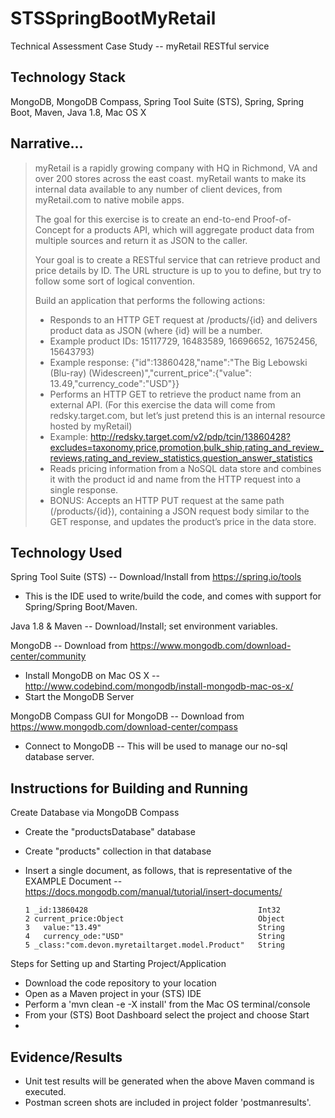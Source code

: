 # STSSpringBootMyRetail
Technical Assessment Case Study -- myRetail RESTful service

## Technology Stack
MongoDB, MongoDB Compass, Spring Tool Suite (STS), Spring, Spring Boot, Maven, Java 1.8, Mac OS X

## Narrative...
>myRetail is a rapidly growing company with HQ in Richmond, VA and over 200 stores across the east coast. myRetail wants to make its internal data available to any number of client devices, from myRetail.com to native mobile apps. 
>
>The goal for this exercise is to create an end-to-end Proof-of-Concept for a products API, which will aggregate product data from multiple sources and return it as JSON to the caller. 
>
>Your goal is to create a RESTful service that can retrieve product and price details by ID. The URL structure is up to you to define, but try to follow some sort of logical convention.
>
>Build an application that performs the following actions: 
>- Responds to an HTTP GET request at /products/{id} and delivers product data as JSON (where {id} will be a number. 
>- Example product IDs: 15117729, 16483589, 16696652, 16752456, 15643793) 
>- Example response: {"id":13860428,"name":"The Big Lebowski (Blu-ray) (Widescreen)","current_price":{"value": 13.49,"currency_code":"USD"}}
>- Performs an HTTP GET to retrieve the product name from an external API. (For this exercise the data will come from redsky.target.com, but let’s just pretend this is an internal resource hosted by myRetail)
>- Example: http://redsky.target.com/v2/pdp/tcin/13860428?excludes=taxonomy,price,promotion,bulk_ship,rating_and_review_reviews,rating_and_review_statistics,question_answer_statistics
>- Reads pricing information from a NoSQL data store and combines it with the product id and name from the HTTP request into a single response.
>- BONUS: Accepts an HTTP PUT request at the same path (/products/{id}), containing a JSON request body similar to the GET response, and updates the product’s price in the data store. 


## Technology Used
Spring Tool Suite (STS)  -- Download/Install from https://spring.io/tools
  - This is the IDE used to write/build the code, and comes with support for Spring/Spring Boot/Maven.
  
Java 1.8 & Maven -- Download/Install; set environment variables.

MongoDB --  Download from https://www.mongodb.com/download-center/community
  - Install MongoDB on Mac OS X -- http://www.codebind.com/mongodb/install-mongodb-mac-os-x/
  - Start the MongoDB Server

MongoDB Compass GUI for MongoDB --  Download from https://www.mongodb.com/download-center/compass
  - Connect to MongoDB  -- This will be used to manage our no-sql database server.


## Instructions for Building and Running 

Create Database via MongoDB Compass 
 - Create the "productsDatabase" database 
 - Create "products" collection in that database 
 - Insert a single document, as follows, that is representative of the EXAMPLE Document -- https://docs.mongodb.com/manual/tutorial/insert-documents/

	```
	1 _id:13860428                                      Int32
	2 current_price:Object                              Object
	3	value:"13.49"                                   String
	4	currency_ode:"USD"                              String
	5 _class:"com.devon.myretailtarget.model.Product"   String
	```


Steps for Setting up and Starting Project/Application
  - Download the code repository to your location
  - Open as a Maven project in your (STS) IDE
  - Perform a 'mvn clean -e -X install' from the Mac OS terminal/console
  - From your (STS) Boot Dashboard select the project and choose Start
  - 
 
## Evidence/Results
 - Unit test results will be generated when the above Maven command is executed.
 - Postman screen shots are included in project folder 'postmanresults'.



 
  